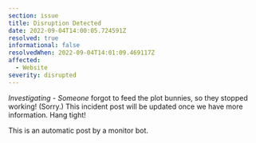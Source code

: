 ```yaml
---
section: issue
title: Disruption Detected
date: 2022-09-04T14:00:05.724591Z
resolved: true
informational: false
resolvedWhen: 2022-09-04T14:01:09.469117Z
affected:
  - Website
severity: disrupted
---
```

*Investigating* - _Someone_ forgot to feed the plot bunnies, so they stopped working! (Sorry.) This incident post will be updated once we have more information. Hang tight!

This is an automatic post by a monitor bot.
        